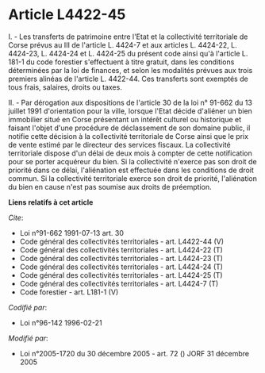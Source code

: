# Article L4422-45

I. - Les transferts de patrimoine entre l'Etat et la collectivité territoriale de Corse prévus au III de l'article L. 4424-7
et aux articles L. 4424-22, L. 4424-23, L. 4424-24 et L. 4424-25 du présent code ainsi qu'à l'article L. 181-1 du code
forestier s'effectuent à titre gratuit, dans les conditions déterminées par la loi de finances, et selon les modalités
prévues aux trois premiers alinéas de l'article L. 4422-44. Ces transferts sont exemptés de tous frais, salaires, droits ou
taxes.

II. - Par dérogation aux dispositions de l'article 30 de la loi n° 91-662 du 13 juillet 1991 d'orientation pour la ville,
lorsque l'Etat décide d'aliéner un bien immobilier situé en Corse présentant un intérêt culturel ou historique et faisant
l'objet d'une procédure de déclassement de son domaine public, il notifie cette décision à la collectivité territoriale de
Corse ainsi que le prix de vente estimé par le directeur des services fiscaux. La collectivité territoriale dispose d'un
délai de deux mois à compter de cette notification pour se porter acquéreur du bien. Si la collectivité n'exerce pas son
droit de priorité dans ce délai, l'aliénation est effectuée dans les conditions de droit commun. Si la collectivité
territoriale exerce son droit de priorité, l'aliénation du bien en cause n'est pas soumise aux droits de préemption.

**Liens relatifs à cet article**

_Cite_:

  - Loi n°91-662 1991-07-13 art. 30
  - Code général des collectivités territoriales - art. L4422-44 (V)
  - Code général des collectivités territoriales - art. L4424-22 (T)
  - Code général des collectivités territoriales - art. L4424-23 (T)
  - Code général des collectivités territoriales - art. L4424-24 (T)
  - Code général des collectivités territoriales - art. L4424-25 (T)
  - Code général des collectivités territoriales - art. L4424-7 (T)
  - Code forestier - art. L181-1 (V)

_Codifié par_:

  - Loi n°96-142 1996-02-21

_Modifié par_:

  - Loi n°2005-1720 du 30 décembre 2005 - art. 72 () JORF 31 décembre 2005

